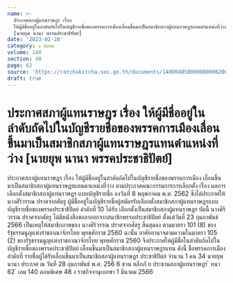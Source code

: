 ```yaml
---
name: >-
  ประกาศสภาผู้แทนราษฎร เรื่อง
  ให้ผู้มีชื่ออยู่ในลำดับถัดไปในบัญชีรายชื่อของพรรคการเมืองเลื่อนขึ้นมาเป็นสมาชิกสภาผู้แทนราษฎรแทนตำแหน่งที่ว่าง
  [นายยุพ นานา พรรคประชาธิปัตย์]
date: '2023-02-28'
category: ง พิเศษ
volume: 140
section: 48
page: 62
source: 'https://ratchakitcha.soc.go.th/documents/140D048S0000000006200.pdf'
draft: true
---
```


# ประกาศสภาผู้แทนราษฎร เรื่อง ให้ผู้มีชื่ออยู่ในลำดับถัดไปในบัญชีรายชื่อของพรรคการเมืองเลื่อนขึ้นมาเป็นสมาชิกสภาผู้แทนราษฎรแทนตำแหน่งที่ว่าง [นายยุพ นานา พรรคประชาธิปัตย์]

ประกาศสภาผู้แทนราษฎร เรื่อง ให้ผู้มีชื่ออยู่ในลำดับถัดไปในบัญชีรายชื่อของพรรคการเมือง เลื่อนขึ้นมาเป็นสมาชิกสภาผู้แทนราษฎรแทนตาแหน่งที่ว่าง ตามประกาศคณะกรรมการการเลือกตั้ง เรื่อง ผลการเลือกตั้งสมาชิกสภาผู้แทนราษฎร แบบบัญชีรายชื่อ ลงวันที่ 8 พฤษภาคม พ.ศ. 2562 ซึ่งได้ประกาศให้ นางศิริวรรณ ปราศจากศัตรู ผู้มีชื่ออยู่ในบัญชีรายชื่อผู้สมัครรับเลือกตั้งสมาชิกสภาผู้แทนราษฎรแบบบัญชีรายชื่อของพรรคประชาธิปัตย์ ลำดับที่ 10 ได้รับ เลือกตั้งเป็นสมาชิกสภาผู้แทนราษฎร บัดนี้ นางศิริวรรณ ปราศจากศัตรู ได้มีหนังสือขอลาออกจากสมาชิกพรรคประชาธิปัตย์ ตั้งแต่วันที่ 23 กุมภาพันธ์ 2566 เป็นเหตุให้สมาชิกภาพของ นางศิริวรรณ ปราศจากศัตรู สิ้นสุดลง ตามมาตรา 101 (8) ของรัฐธรรมนูญแห่งรำชอาณาจักรไทย พุทธศักราช 2560 ฉะนั้น อาศัยอานาจตามความในมาตรา 105 (2) ของรัฐธรรมนูญแห่งราชอาณาจักรไทย พุทธศักราช 2560 จึงประกาศให้ผู้มีชื่อในลำดับถัดไปในบัญชีรายชื่อของพรรคประชาธิปัตย์ เลื่อนขึ้นมาเป็นสมาชิกสภาผู้แทนราษฎรแทน ดังนี้ ชื่อพรรคการเมือง ลำดับที่ รายชื่อผู้ได้รับเลื่อนขึ้นมาเป็นสมาชิกสภาผู้แทนราษฎร ประชาธิปัตย์ จำนวน 1 คน 34 นายยุพ นานา ประกาศ ณ วันที่ 28 กุมภาพันธ์ พ.ศ. 256 6 ชวน หลีกภั ย ประธานสภาผู้แทนราษฎร ้ หนา 62 ่ เลม 140 ตอนพิเศษ 48 ง ราชกิจจานุเบกษา 1 มีนาคม 2566
